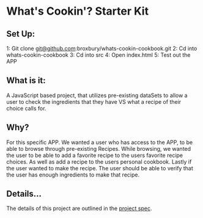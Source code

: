 # What's Cookin'? Starter Kit 

## Set Up:

  1: Git clone git@github.com:broxbury/whats-cookin-cookbook.git
  2: Cd into whats-cookin-cookbook
  3: Cd into src
  4: Open index.html
  5: Test out the APP 

## What is it:
  A JavaScript based project, that utilizes pre-existing dataSets to allow a user to check the ingredients that 
they have VS what a recipe of their choice calls for. 

## Why?
  For this specific APP. We wanted a user who has access to the APP, to be able to browse through
pre-existing Recipes. While browsing, we wanted the user to be able to add a favorite recipe to the users favorite recipe choices. As well as add a recipe to the users personal cookbook. Lastly if the user wanted to make the recipe. The user should be able to verify that the user has enough ingredients to make that recipe.

## Details...
The details of this project are outlined in the <a href="https://frontend.turing.io/projects/whats-cookin.html" target="\__blank">project spec</a>.

